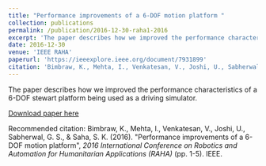 ```yaml
---
title: "Performance improvements of a 6-DOF motion platform "
collection: publications
permalink: /publication/2016-12-30-raha1-2016
excerpt: 'The paper describes how we improved the performance characteristics of a 6-DOF stewart platform being used as a driving simulator.'
date: 2016-12-30
venue: 'IEEE RAHA'
paperurl: 'https://ieeexplore.ieee.org/document/7931899'
citation: 'Bimbraw, K., Mehta, I., Venkatesan, V., Joshi, U., Sabherwal, G. S., &amp; Saha, S. K. (2016). &quot;Performance improvements of a 6-DOF motion platform&quot;, <i> 2016 International Conference on Robotics and Automation for Humanitarian Applications (RAHA) </i> (pp. 1-5). IEEE.'
---
```

The paper describes how we improved the performance characteristics of a 6-DOF stewart platform being used as a driving simulator.

[Download paper here](https://ieeexplore.ieee.org/document/7931899)

Recommended citation: Bimbraw, K., Mehta, I., Venkatesan, V., Joshi, U., Sabherwal, G. S., & Saha, S. K. (2016). "Performance improvements of a 6-DOF motion platform", <i> 2016 International Conference on Robotics and Automation for Humanitarian Applications (RAHA) </i> (pp. 1-5). IEEE.